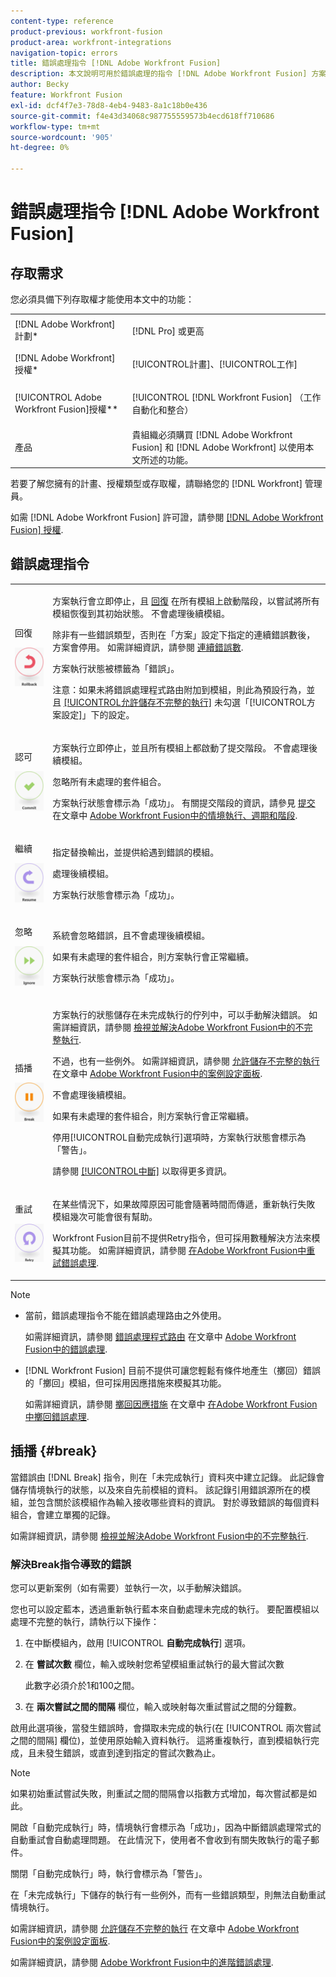 ```yaml
---
content-type: reference
product-previous: workfront-fusion
product-area: workfront-integrations
navigation-topic: errors
title: 錯誤處理指令 [!DNL Adobe Workfront Fusion]
description: 本文說明可用於錯誤處理的指令 [!DNL Adobe Workfront Fusion] 方案。
author: Becky
feature: Workfront Fusion
exl-id: dcf4f7e3-78d8-4eb4-9483-8a1c18b0e436
source-git-commit: f4e43d34068c987755559573b4ecd618ff710686
workflow-type: tm+mt
source-wordcount: '905'
ht-degree: 0%

---
```


# 錯誤處理指令 [!DNL Adobe Workfront Fusion]

## 存取需求

您必須具備下列存取權才能使用本文中的功能：

<table style="table-layout:auto"> 
 <col> 
 <col> 
 <tbody> 
  <tr> 
   <td role="rowheader">[!DNL Adobe Workfront] 計劃*</td> 
   <td> <p>[!DNL Pro] 或更高</p> </td> 
  </tr> 
  <tr data-mc-conditions=""> 
   <td role="rowheader">[!DNL Adobe Workfront] 授權*</td> 
   <td> <p>[!UICONTROL計畫]、[!UICONTROL工作]</p> </td> 
  </tr> 
  <tr> 
   <td role="rowheader">[!UICONTROL Adobe Workfront Fusion]授權**</td> 
   <td> <p>[!UICONTROL [!DNL Workfront Fusion] （工作自動化和整合） </p>  </td> 
  </tr> 
  <tr> 
   <td role="rowheader">產品</td> 
   <td>貴組織必須購買 [!DNL Adobe Workfront Fusion] 和 [!DNL Adobe Workfront] 以使用本文所述的功能。</td> 
  </tr> 
 </tbody> 
</table>

若要了解您擁有的計畫、授權類型或存取權，請聯絡您的 [!DNL Workfront] 管理員。

如需 [!DNL Adobe Workfront Fusion] 許可證，請參閱 [[!DNL Adobe Workfront Fusion] 授權](../../workfront-fusion/get-started/license-automation-vs-integration.md).

## 錯誤處理指令

<table style="table-layout:auto">
 <col> 
 <col> 
 <tbody> 
  <tr> 
   <td role="rowheader"> <p>回復</p> <p> <img src="assets/rollback.png"> </p> </td> 
   <td> <p>方案執行會立即停止，且 <a href="../../workfront-fusion/scenarios/scenario-execution-cycles-phases.md#rollback" class="MCXref xref">回復</a> 在所有模組上啟動階段，以嘗試將所有模組恢復到其初始狀態。 不會處理後續模組。</p> <p>除非有一些錯誤類型，否則在「方案」設定下指定的連續錯誤數後，方案會停用。 如需詳細資訊，請參閱 <a href="../../workfront-fusion/scenarios/scenario-settings-panel.md#number" class="MCXref xref">連續錯誤數</a>.</p> <p>方案執行狀態被標籤為「錯誤」。</p> <p>注意：如果未將錯誤處理程式路由附加到模組，則此為預設行為，並且 <a href="../../workfront-fusion/scenarios/scenario-settings-panel.md#allow" class="MCXref xref">[!UICONTROL允許儲存不完整的執行]</a> 未勾選「[!UICONTROL方案設定]」下的設定。</p> </td> 
  </tr> 
  <tr> 
   <td role="rowheader"> <p>認可</p> <p> <img src="assets/commit.png"> </p> </td> 
   <td> <p>方案執行立即停止，並且所有模組上都啟動了提交階段。 不會處理後續模組。</p> <p>忽略所有未處理的套件組合。</p> <p>方案執行狀態會標示為「成功」。 有關提交階段的資訊，請參見 <a href="../../workfront-fusion/scenarios/scenario-execution-cycles-phases.md#commit" class="MCXref xref">提交</a> 在文章中 <a href="../../workfront-fusion/scenarios/scenario-execution-cycles-phases.md" class="MCXref xref">Adobe Workfront Fusion中的情境執行、週期和階段</a>.</p> </td> 
  </tr> 
  <tr> 
   <td role="rowheader"> <p>繼續</p> <p> <img src="assets/resume.png"> </p> </td> 
   <td> <p>指定替換輸出，並提供給遇到錯誤的模組。</p> <p>處理後續模組。</p> <p>方案執行狀態會標示為「成功」。</p> </td> 
  </tr> 
  <tr> 
   <td role="rowheader"> <p>忽略</p> <p> <img src="assets/ignore.png"> </p> </td> 
   <td> <p>系統會忽略錯誤，且不會處理後續模組。</p> <p>如果有未處理的套件組合，則方案執行會正常繼續。</p> <p>方案執行狀態會標示為「成功」。</p> </td> 
  </tr> 
  <tr> 
   <td role="rowheader"> <p>插播</p> <p> <img src="assets/break.png"> </p> </td> 
   <td> <p>方案執行的狀態儲存在未完成執行的佇列中，可以手動解決錯誤。 如需詳細資訊，請參閱 <a href="../../workfront-fusion/scenarios/view-and-resolve-incomplete-executions.md" class="MCXref xref">檢視並解決Adobe Workfront Fusion中的不完整執行</a>. </p> <p>不過，也有一些例外。 如需詳細資訊，請參閱 <a href="../../workfront-fusion/scenarios/scenario-settings-panel.md#allow" class="MCXref xref">允許儲存不完整的執行</a> 在文章中 <a href="../../workfront-fusion/scenarios/scenario-settings-panel.md" class="MCXref xref">Adobe Workfront Fusion中的案例設定面板</a>.</p> <p>不會處理後續模組。</p> <p>如果有未處理的套件組合，則方案執行會正常繼續。</p> <p>停用[!UICONTROL自動完成執行]選項時，方案執行狀態會標示為「警告」。</p> <p>請參閱 <a href="#break" class="MCXref xref">[!UICONTROL中斷]</a> 以取得更多資訊。</p> </td> 
  </tr> 
  <tr> 
   <td role="rowheader"> <p>重試</p> <p> <img src="assets/retry.png"> </p> </td> 
   <td> <p>在某些情況下，如果故障原因可能會隨著時間而傳遞，重新執行失敗模組幾次可能會很有幫助。</p> <p>Workfront Fusion目前不提供Retry指令，但可採用數種解決方法來模擬其功能。 如需詳細資訊，請參閱 <a href="../../workfront-fusion/errors/retry.md" class="MCXref xref">在Adobe Workfront Fusion中重試錯誤處理</a>.</p> </td> 
  </tr> 
 </tbody> 
</table>

>[!NOTE]
>
>* 當前，錯誤處理指令不能在錯誤處理路由之外使用。
   >
   >   如需詳細資訊，請參閱 [錯誤處理程式路由](../../workfront-fusion/errors/error-handling.md#error) 在文章中 [Adobe Workfront Fusion中的錯誤處理](../../workfront-fusion/errors/error-handling.md).
>* [!DNL Workfront Fusion] 目前不提供可讓您輕鬆有條件地產生（擲回）錯誤的「擲回」模組，但可採用因應措施來模擬其功能。
   >
   >   如需詳細資訊，請參閱 [擲回因應措施](../../workfront-fusion/errors/throw.md#workaround-for-throw) 在文章中 [在Adobe Workfront Fusion中擲回錯誤處理](../../workfront-fusion/errors/throw.md).


## 插播 {#break}

當錯誤由 [!DNL Break] 指令，則在「未完成執行」資料夾中建立記錄。 此記錄會儲存情境執行的狀態，以及來自先前模組的資料。 該記錄引用錯誤源所在的模組，並包含關於該模組作為輸入接收哪些資料的資訊。 對於導致錯誤的每個資料組合，會建立單獨的記錄。

如需詳細資訊，請參閱 [檢視並解決Adobe Workfront Fusion中的不完整執行](../../workfront-fusion/scenarios/view-and-resolve-incomplete-executions.md).

### 解決Break指令導致的錯誤

您可以更新案例（如有需要）並執行一次，以手動解決錯誤。

您也可以設定藍本，透過重新執行藍本來自動處理未完成的執行。 要配置模組以處理不完整的執行，請執行以下操作：

1. 在中斷模組內，啟用 [!UICONTROL **自動完成執行**] 選項。
1. 在 **嘗試次數** 欄位，輸入或映射您希望模組重試執行的最大嘗試次數

   此數字必須介於1和100之間。
1. 在 **兩次嘗試之間的間隔** 欄位，輸入或映射每次重試嘗試之間的分鐘數。

啟用此選項後，當發生錯誤時，會擷取未完成的執行(在 [!UICONTROL 兩次嘗試之間的間隔] 欄位)，並使用原始輸入資料執行。 這將重複執行，直到模組執行完成，且未發生錯誤，或直到達到指定的嘗試次數為止。

>[!NOTE]
>
>如果初始重試嘗試失敗，則重試之間的間隔會以指數方式增加，每次嘗試都是如此。


開啟「自動完成執行」時，情境執行會標示為「成功」，因為中斷錯誤處理常式的自動重試會自動處理問題。 在此情況下，使用者不會收到有關失敗執行的電子郵件。

關閉「自動完成執行」時，執行會標示為「警告」。

在「未完成執行」下儲存的執行有一些例外，而有一些錯誤類型，則無法自動重試情境執行。

如需詳細資訊，請參閱 [允許儲存不完整的執行](../../workfront-fusion/scenarios/scenario-settings-panel.md#allow) 在文章中 [Adobe Workfront Fusion中的案例設定面板](../../workfront-fusion/scenarios/scenario-settings-panel.md).

如需詳細資訊，請參閱 [Adobe Workfront Fusion中的進階錯誤處理](../../workfront-fusion/errors/advanced-error-handling.md).
